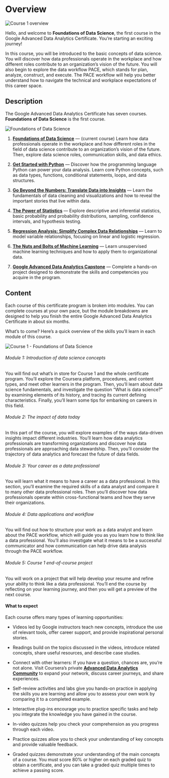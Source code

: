 # Overview

![](https://d3c33hcgiwev3.cloudfront.net/imageAssetProxy.v1/Alf44mrzRP6ZrbUjVqaYNg_3e541ed4ced145139b34df738e3336f1_x-cert-image_Welcome-banner-C1.png?expiry=1749254400000&hmac=QR47B3d5iujiHvd-914icmhZ_6sVjmtFzc_e7XnEbp0 "Course 1 overview")

Hello, and welcome to **Foundations of Data Science**, the first course in the Google Advanced Data Analytics Certificate. You’re starting an exciting journey!

In this course, you will be introduced to the basic concepts of data science. You will discover how data professionals operate in the workplace and how different roles contribute to an organization’s vision of the future. You will also begin to explore the data workflow PACE, which stands for plan, analyze, construct, and execute. The PACE workflow will help you better understand how to navigate the technical and workplace expectations of this career space.

## Description

The Google Advanced Data Analytics Certificate has seven courses. **Foundations of Data Science** is the first course.

![](https://d3c33hcgiwev3.cloudfront.net/imageAssetProxy.v1/yDDPenCpQ3-qZexrarG34w_164ea101791e4ac08614fab3e724f3f1_ADA-R-001.png?expiry=1749254400000&hmac=DONbgGFNgVhx4KfIZ5-8-YEl395KI7b55U4BPX-Ljbs "Foundations of Data Science")

1. [**Foundations of Data Science**](https://www.coursera.org/learn/foundations-of-data-science) — (current course) Learn how data professionals operate in the workplace and how different roles in the field of data science contribute to an organization’s vision of the future. Then, explore data science roles, communication skills, and data ethics.

2. [**Get Started with Python**](https://www.coursera.org/learn/get-started-with-python) — Discover how the programming language Python can power your data analysis. Learn core Python concepts, such as data types, functions, conditional statements, loops, and data structures.

3. [**Go Beyond the Numbers: Translate Data into Insights**](https://www.coursera.org/learn/go-beyond-the-numbers-translate-data-into-insight) — Learn the fundamentals of data cleaning and visualizations and how to reveal the important stories that live within data.

4. [**The Power of Statistics**](https://www.coursera.org/learn/the-power-of-statistics) — Explore descriptive and inferential statistics, basic probability and probability distributions, sampling, confidence intervals, and hypothesis testing.

5. [**Regression Analysis: Simplify Complex Data Relationships**](https://www.coursera.org/learn/regression-analysis-simplify-complex-data-relationships) — Learn to model variable relationships, focusing on linear and logistic regression.

6. [**The Nuts and Bolts of Machine Learning**](https://www.coursera.org/learn/the-nuts-and-bolts-of-machine-learning) — Learn unsupervised machine learning techniques and how to apply them to organizational data.

7. [**Google Advanced Data Analytics Capstone**](https://www.coursera.org/learn/google-advanced-data-analytics-capstone) — Complete a hands-on project designed to demonstrate the skills and competencies you acquire in the program.

## Content

Each course of this certificate program is broken into modules. You can complete courses at your own pace, but the module breakdowns are designed to help you finish the entire Google Advanced Data Analytics Certificate in about six months.

What’s to come? Here’s a quick overview of the skills you’ll learn in each module of this course.

![](https://d3c33hcgiwev3.cloudfront.net/imageAssetProxy.v1/m6rBKTIuQHernjCJlG1ysA_513faeeef480474eba0a4f82661038f1_ADA_Course_Foundations.png?expiry=1749254400000&hmac=oYSkVAcSMeJtoew_nLQ8-IvLFM-Zoc5HAXr9IoKLSKo "Course 1 - Foundations of Data Science")

###### Module 1: Introduction of data science concepts

You will find out what’s in store for Course 1 and the whole certificate program. You’ll explore the Coursera platform, procedures, and content types, and meet other learners in the program. Then, you’ll learn about data science fundamentals, and investigate the question “What is data science?” by examining  elements of its history, and tracing its current defining characteristics. Finally, you’ll learn some tips for embarking on careers in this field.

###### Module 2: The impact of data today

In this part of the course, you will explore examples of the ways data-driven insights impact different industries. You’ll learn how data analytics professionals are transforming organizations and discover how data professionals are approaching data stewardship. Then, you’ll consider the trajectory of data analytics and forecast the future of data fields.

###### Module 3: Your career as a data professional

You will learn what it means to have a career as a data professional. In this section, you’ll examine the required skills of a data analyst and compare it to many other data professional roles. Then you’ll discover how data professionals operate within cross-functional teams and how they serve their organizations.

###### Module 4: Data applications and workflow

You will find out how to structure your work as a data analyst and learn about the PACE workflow, which will guide you as you learn how to think like a data professional. You’ll also investigate what it means to be a successful communicator and how communication can help drive data analysis through the PACE workflow.

###### Module 5: Course 1 end-of-course project

You will work on a project that will help develop your resume and refine your ability to think like a data professional. You’ll end the course by reflecting on your learning journey, and then you will get a preview of the next course.

#### What to expect

Each course offers many types of learning opportunities:

* Videos led by Google instructors teach new concepts, introduce the use of relevant tools, offer career support, and provide inspirational personal stories. 

* Readings build on the topics discussed in the videos, introduce related concepts, share useful resources, and describe case studies.

* Connect with other learners: If you have a question, chances are, you’re not alone. Visit Coursera’s private [**Advanced Data Analytics Community**](http://www.coursera.support/s/group-invite?id=MEY5VkgwMDAwMDAwMWdyMEFB) to expand your network, discuss career journeys, and share experiences.

* Self-review activities and labs give you hands-on practice in applying the skills you are learning and allow you to assess your own work by comparing it to a completed example.

* Interactive plug-ins encourage you to practice specific tasks and help you integrate the knowledge you have gained in the course.

* In-video quizzes help you check your comprehension as you progress through each video.

* Practice quizzes allow you to check your understanding of key concepts and provide valuable feedback.

* Graded quizzes demonstrate your understanding of the main concepts of a course. You must score 80% or higher on each graded quiz to obtain a certificate, and you can take a graded quiz multiple times to achieve a passing score.
